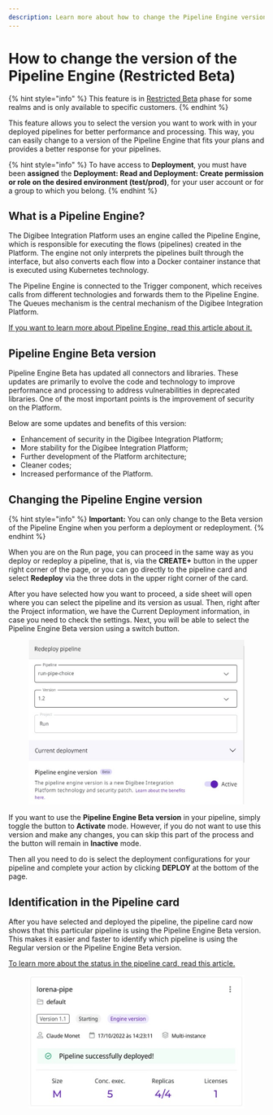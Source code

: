 ```yaml
---
description: Learn more about how to change the Pipeline Engine version in your pipelines.
---
```


# How to change the version of the Pipeline Engine (Restricted Beta)

{% hint style="info" %}
This feature is in [Restricted Beta](../../general/beta-program.md) phase for some realms and is only available to specific customers.
{% endhint %}

This feature allows you to select the version you want to work with in your deployed pipelines for better performance and processing. This way, you can easily change to a version of the Pipeline Engine that fits your plans and provides a better response for your pipelines.

{% hint style="info" %}
To have access to **Deployment**, you must have been **assigned** the **Deployment: Read and Deployment: Create permission or role on the desired environment (test/prod)**, for your user account or for a group to which you belong.
{% endhint %}

## What is a Pipeline Engine?

The Digibee Integration Platform uses an engine called the Pipeline Engine, which is responsible for executing the flows (pipelines) created in the Platform. The engine not only interprets the pipelines built through the interface, but also converts each flow into a Docker container instance that is executed using Kubernetes technology.

The Pipeline Engine is connected to the Trigger component, which receives calls from different technologies and forwards them to the Pipeline Engine. The Queues mechanism is the central mechanism of the Digibee Integration Platform.

[If you want to learn more about Pipeline Engine, read this article about it.](https://docs.digibee.com/documentation/platform/pipeline-engine)

## Pipeline Engine Beta version

Pipeline Engine Beta has updated all connectors and libraries. These updates are primarily to evolve the code and technology to improve performance and processing to address vulnerabilities in deprecated libraries. One of the most important points is the improvement of security on the Platform.

Below are some updates and benefits of this version:

* Enhancement of security in the Digibee Integration Platform;
* More stability for the Digibee Integration Platform;
* Further development of the Platform architecture;
* Cleaner codes;
* Increased performance of the Platform.

## Changing the Pipeline Engine version

{% hint style="info" %}
**Important:** You can only change to the Beta version of the Pipeline Engine when you perform a deployment or redeployment.
{% endhint %}

When you are on the Run page, you can proceed in the same way as you deploy or redeploy a pipeline, that is, via the **CREATE+** button in the upper right corner of the page, or you can go directly to the pipeline card and select **Redeploy** via the three dots in the upper right corner of the card.

After you have selected how you want to proceed, a side sheet will open where you can select the pipeline and its version as usual. Then, right after the Project information, we have the Current Deployment information, in case you need to check the settings. Next, you will be able to select the Pipeline Engine Beta version using a switch button.

<figure><img src="../../.gitbook/assets/Pipeline Engine version (1).jpg" alt=""><figcaption></figcaption></figure>

If you want to use the **Pipeline Engine Beta version** in your pipeline, simply toggle the button to **Activate** mode. However, if you do not want to use this version and make any changes, you can skip this part of the process and the button will remain in **Inactive** mode.

Then all you need to do is select the deployment configurations for your pipeline and complete your action by clicking **DEPLOY** at the bottom of the page.

## Identification in the Pipeline card

After you have selected and deployed the pipeline, the pipeline card now shows that this particular pipeline is using the Pipeline Engine Beta version. This makes it easier and faster to identify which pipeline is using the Regular version or the Pipeline Engine Beta version.

[To learn more about the status in the pipeline card, read this article.](https://docs.digibee.com/documentation/run/pipeline-deployment-status)

<figure><img src="../../.gitbook/assets/Pipeline engine card.jpg" alt=""><figcaption></figcaption></figure>
